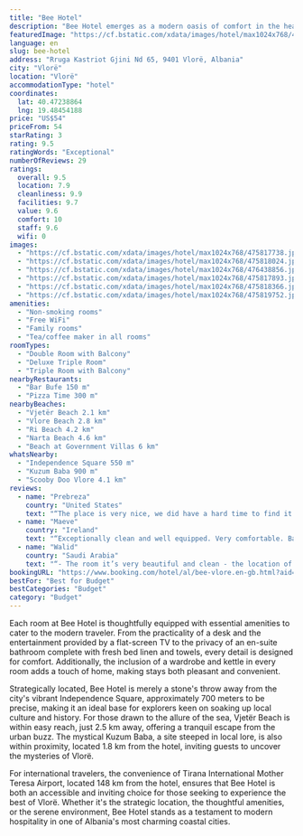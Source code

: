 ```yaml
---
title: "Bee Hotel"
description: "Bee Hotel emerges as a modern oasis of comfort in the heart of Vlorë, offering guests a seamless blend of convenience and serenity."
featuredImage: "https://cf.bstatic.com/xdata/images/hotel/max1024x768/475817738.jpg?k=85874397117ff22c0fc38694762ff56074d138e8e8c7e0c6ba1d8694c6772373&o=&hp=1"
language: en
slug: bee-hotel
address: "Rruga Kastriot Gjini Nd 65, 9401 Vlorë, Albania"
city: "Vlorë"
location: "Vlorë"
accommodationType: "hotel"
coordinates:
  lat: 40.47238864
  lng: 19.48454188
price: "US$54"
priceFrom: 54
starRating: 3
rating: 9.5
ratingWords: "Exceptional"
numberOfReviews: 29
ratings:
  overall: 9.5
  location: 7.9
  cleanliness: 9.9
  facilities: 9.7
  value: 9.6
  comfort: 10
  staff: 9.6
  wifi: 0
images:
  - "https://cf.bstatic.com/xdata/images/hotel/max1024x768/475817738.jpg?k=85874397117ff22c0fc38694762ff56074d138e8e8c7e0c6ba1d8694c6772373&o=&hp=1"
  - "https://cf.bstatic.com/xdata/images/hotel/max1024x768/475818024.jpg?k=e571a4dfba1a65f7b77545886bca2a9a739b426ce1daca371f200ea536f2e866&o=&hp=1"
  - "https://cf.bstatic.com/xdata/images/hotel/max1024x768/476438856.jpg?k=a3b2d519290f1d670499c590d5072ffda6e04d8a1c56f4cdda51ddc1472faf1c&o=&hp=1"
  - "https://cf.bstatic.com/xdata/images/hotel/max1024x768/475817893.jpg?k=10fbf3a0b3118e4f54d3bd57c68c57307a71763f632e245858343b6d750a347a&o=&hp=1"
  - "https://cf.bstatic.com/xdata/images/hotel/max1024x768/475818366.jpg?k=4a0c82887cf4cc29f7fe80384d6d01ecba0f64d8553643d2be1e17627b2e79e4&o=&hp=1"
  - "https://cf.bstatic.com/xdata/images/hotel/max1024x768/475819752.jpg?k=e191bdcf3af889791ecf6650fd74d8f528bc31fcdb2563d7a82075861926b837&o=&hp=1"
amenities:
  - "Non-smoking rooms"
  - "Free WiFi"
  - "Family rooms"
  - "Tea/coffee maker in all rooms"
roomTypes:
  - "Double Room with Balcony"
  - "Deluxe Triple Room"
  - "Triple Room with Balcony"
nearbyRestaurants:
  - "Bar Bufe 150 m"
  - "Pizza Time 300 m"
nearbyBeaches:
  - "Vjetër Beach 2.1 km"
  - "Vlore Beach 2.8 km"
  - "Ri Beach 4.2 km"
  - "Narta Beach 4.6 km"
  - "Beach at Government Villas 6 km"
whatsNearby:
  - "Independence Square 550 m"
  - "Kuzum Baba 900 m"
  - "Scooby Doo Vlore 4.1 km"
reviews:
  - name: "Prebreza"
    country: "United States"
    text: "“The place is very nice, we did have a hard time to find it though, I think there should maybe be better signs but other than that the rooms are really really nice, however it is pretty far from the city center if that is what you want to prioritize.”"
  - name: "Maeve"
    country: "Ireland"
    text: "“Exceptionally clean and well equipped. Very comfortable. Bathroom was amazing. Key code was super efficient idea. Host was really nice. Great value for money.”"
  - name: "Walid"
    country: "Saudi Arabia"
    text: "“- The room it’s very beautiful and clean - the location of the apartment its very good -The room has a beautiful balcony”"
bookingURL: "https://www.booking.com/hotel/al/bee-vlore.en-gb.html?aid=8035640"
bestFor: "Best for Budget"
bestCategories: "Budget"
category: "Budget"
---
```


Each room at Bee Hotel is thoughtfully equipped with essential amenities to cater to the modern traveler. From the practicality of a desk and the entertainment provided by a flat-screen TV to the privacy of an en-suite bathroom complete with fresh bed linen and towels, every detail is designed for comfort. Additionally, the inclusion of a wardrobe and kettle in every room adds a touch of home, making stays both pleasant and convenient.

Strategically located, Bee Hotel is merely a stone's throw away from the city's vibrant Independence Square, approximately 700 meters to be precise, making it an ideal base for explorers keen on soaking up local culture and history. For those drawn to the allure of the sea, Vjetër Beach is within easy reach, just 2.5 km away, offering a tranquil escape from the urban buzz. The mystical Kuzum Baba, a site steeped in local lore, is also within proximity, located 1.8 km from the hotel, inviting guests to uncover the mysteries of Vlorë.

For international travelers, the convenience of Tirana International Mother Teresa Airport, located 148 km from the hotel, ensures that Bee Hotel is both an accessible and inviting choice for those seeking to experience the best of Vlorë. Whether it's the strategic location, the thoughtful amenities, or the serene environment, Bee Hotel stands as a testament to modern hospitality in one of Albania's most charming coastal cities.